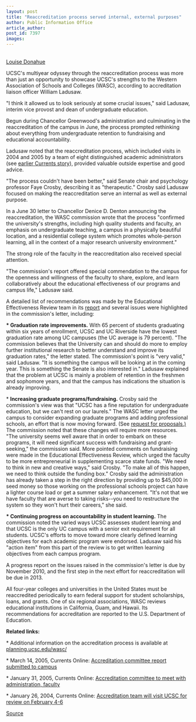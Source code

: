 ```yaml
---
layout: post
title: "Reaccreditation process served internal, external purposes"
author: Public Information Office
article_author: 
post_id: 7397
images:
---
```


<a name="content" id="content"></a><br>
<a href="mailto:ldonahue@ucsc.edu">Louise Donahue</a>
<p>
  UCSC's multiyear odyssey through the reaccreditation process was more than just an opportunity to showcase UCSC's strengths to the Western Association of Schools and Colleges (WASC), according to accreditation liaison officer William Ladusaw.
</p>
<p>
  "I think it allowed us to look seriously at some crucial issues," said Ladusaw, interim vice provost and dean of undergraduate education.
</p>
<p>
  Begun during Chancellor Greenwood's administration and culminating in the reaccreditation of the campus in June, the process prompted rethinking about everything from undergraduate retention to fundraising and educational accountability.
</p>
<p>
  Ladusaw noted that the reaccreditation process, which included visits in 2004 and 2005 by a team of eight distinguished academic administrators (see <a href="http://currents.ucsc.edu/04-05/01-31/wasc.asp">earlier Currents story</a>), provided valuable outside expertise and good advice.
</p>
<p>
  "The process couldn't have been better," said Senate chair and psychology professor Faye Crosby, describing it as "therapeutic." Crosby said Ladusaw focused on making the reaccreditation serve an internal as well as external purpose.
</p>
<p>
  In a June 30 letter to Chancellor Denice D. Denton announcing the reaccreditation, the WASC commission wrote that the process "confirmed the university's strengths, including high quality students and faculty, an emphasis on undergraduate teaching, a campus in a physically beautiful location, and a residential college system which promotes whole-person learning, all in the context of a major research university environment."
</p>
<p>
  The strong role of the faculty in the reaccreditation also received special attention.
</p>
<p>
  "The commission's report offered special commendation to the campus for the openness and willingness of the faculty to share, explore, and learn collaboratively about the educational effectiveness of our programs and campus life," Ladusaw said.
</p>
<p>
  A detailed list of recommendations was made by the Educational Effectiveness Review team in its <a href="http://planning.ucsc.edu/wasc/PDF/WASC_EEReview_2005.pdf">report</a> and several issues were highlighted in the commission's letter, including:
</p>
<p>
  <strong>* Graduation rate improvements.</strong> With 65 percent of students graduating within six years of enrollment, UCSC and UC Riverside have the lowest graduation rate among UC campuses (the UC average is 79 percent). "The commission believes that the University can and should do more to employ further institutional research to better understand and improve its graduation rates," the letter stated. The commission's point is "very valid," said Ladusaw. "It is something the campus will be looking at in the coming year. This is something the Senate is also interested in." Ladusaw explained that the problem at UCSC is mainly a problem of retention in the freshmen and sophomore years, and that the campus has indications the situation is already improving.
</p>
<p>
  * <strong>Increasing graduate programs/fundraising.</strong> Crosby said the commission's view was that "UCSC has a fine reputation for undergraduate education, but we can't rest on our laurels." The WASC letter urged the campus to consider expanding graduate programs and adding professional schools, an effort that is now moving forward. (See <a href="http://senate.ucsc.edu/ProfSchlProposals.pdf">request for proposals.)</a> The commission noted that these changes will require more resources. "The university seems well aware that in order to embark on these programs, it will need significant success with fundraising and grant-seeking," the commission said. More pointed comments on fundraising were made in the Educational Effectiveness Review, which urged the faculty to be more entrepreneurial in supplementing scarce state funds. "We need to think in new and creative ways," said Crosby. "To make all of this happen, we need to think outside the funding box." Crosby said the administration has already taken a step in the right direction by providing up to $45,000 in seed money so those working on the professional schools project can have a lighter course load or get a summer salary enhancement. "It's not that we have faculty that are averse to taking risks--you need to restructure the system so they won't hurt their careers," she said.
</p>
<p>
  <strong>* Continuing progress on accountability in student learning.</strong> The commission noted the varied ways UCSC assesses student learning and that UCSC is the only UC campus with a senior exit requirement for all students. UCSC's efforts to move toward more clearly defined learning objectives for each academic program were endorsed. Ladusaw said his "action item" from this part of the review is to get written learning objectives from each campus program.
</p>
<p>
  A progress report on the issues raised in the commission's letter is due by November 2010, and the first step in the next effort for reaccreditation will be due in 2013.
</p>
<p>
  All four-year colleges and universities in the United States must be reaccredited periodically to earn federal support for student scholarships, loans, and grants. One of six regional associations, WASC reviews educational institutions in California, Guam, and Hawaii. Its recommendations for accreditation are reported to the U.S. Department of Education.
</p>
<p>
  <strong>Related links:</strong>
</p>
<p>
  * Additional information on the accreditation process is available at <a href="http://planning.ucsc.edu/wasc/">planning.ucsc.edu/wasc/</a>
</p>
<p>
  * March 14, 2005, Currents Online: <a href="http://currents.ucsc.edu/04-05/03-14/wasc.asp">Accreditation committee report submitted to campus</a>
</p>
<p>
  * January 31, 2005, Currents Online: <a href="http://currents.ucsc.edu/04-05/01-31/wasc.asp">Accreditation committee to meet with administration, faculty</a>
</p>
<p>
  * January 26, 2004, Currents Online: <a href="http://currents.ucsc.edu/03-04/01-26/wasc.html">Accreditation team will visit UCSC for review on February 4-6</a>
</p>
<p><a href="http://www1.ucsc.edu/currents/05-06/09-19/wasc.asp" title="Permalink to wasc">Source</a></p>
